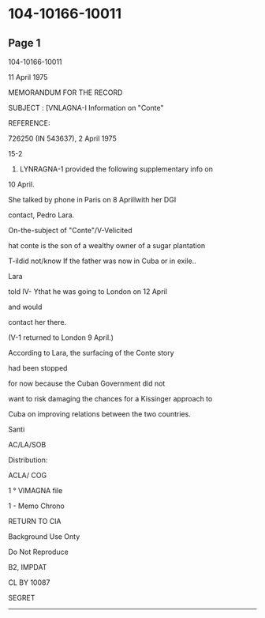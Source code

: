 # 104-10166-10011

## Page 1

104-10166-10011

11 April 1975

MEMORANDUM FOR THE RECORD

SUBJECT : [VNLAGNA-I Information on "Conte"

REFERENCE:

726250 (IN 543637), 2 April 1975

15-2

1. LYNRAGNA-1 provided the following supplementary info on

10 April.

She talked by phone in Paris on 8 Aprillwith her DGI

contact, Pedro Lara.

On-the-subject of "Conte"/V-Velicited

hat conte is the son of a wealthy owner of a sugar plantation

T-ildid not/know If the father was now in Cuba or in exile..

Lara

told lV- Ythat he was going to London on 12 April

and would

contact her there.

(V-1 returned to London 9 April.)

According to Lara, the surfacing of the Conte story

had been stopped

for now because the Cuban Government did not

want to risk damaging the chances for a Kissinger approach to

Cuba on improving relations between the two countries.

Santi

AC/LA/SOB

Distribution:

ACLA/ COG

1 ° VIMAGNA file

1 - Memo Chrono

RETURN TO CIA

Background Use Onty

Do Not Reproduce

B2, IMPDAT

CL BY 10087

SEGRET

---

